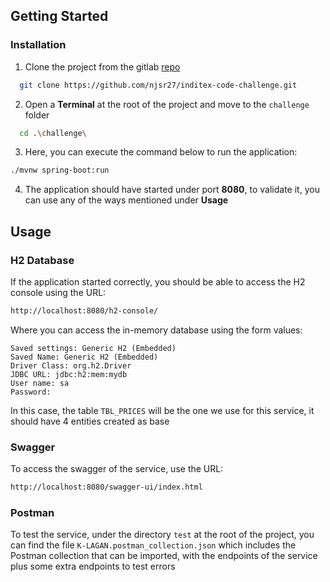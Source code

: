 <!-- GETTING STARTED -->

## Getting Started

### Installation

1. Clone the project from the
   gitlab [repo](https://github.com/njsr27/inditex-code-challenge)

```sh
  git clone https://github.com/njsr27/inditex-code-challenge.git
```

2. Open a **Terminal** at the root of the project and move to the `challenge` folder

```sh
  cd .\challenge\
```

3. Here, you can execute the command below to run the application:

```sh
./mvnw spring-boot:run
```

4. The application should have started under port **8080**, to validate it, you can use any of the ways mentioned
   under **Usage**

## Usage

### H2 Database

If the application started correctly, you should be able to access the H2 console using the URL:

```sh
http://localhost:8080/h2-console/ 
```

Where you can access the in-memory database using the form values:

```
Saved settings: Generic H2 (Embedded)
Saved Name: Generic H2 (Embedded)
Driver Class: org.h2.Driver
JDBC URL: jdbc:h2:mem:mydb
User name: sa
Password: 
```

In this case, the table `TBL_PRICES` will be the one we use for this service, it should have 4 entities created as base

### Swagger

To access the swagger of the service, use the URL:

```sh
http://localhost:8080/swagger-ui/index.html
```

### Postman

To test the service, under the directory `test` at the root of the project, you can find the
file `K-LAGAN.postman_collection.json`
which includes the Postman collection that can be imported, with the endpoints of the service plus some extra
endpoints to test errors